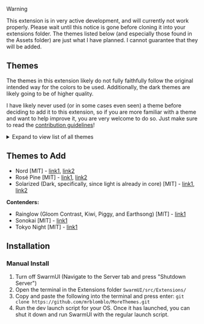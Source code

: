 > [!WARNING]
> This extension is in very active development, and will currently not work properly. Please wait until this notice is gone before cloning it into your extensions folder.
> The themes listed below (and especially those found in the Assets folder) are just what I have planned. I cannot guarantee that they will be added.

## Themes
The themes in this extension likely do not fully faithfully follow the original intended way for the colors to be used. Additionally, the dark themes are likely going to be of higher quality.

I have likely never used (or in some cases even seen) a theme before deciding to add it to this extension, so if you are more familiar with a theme and want to help improve it, you are very welcome to do so. Just make sure to read the [contribution guidelines](https://github.com/mrblomblo/MoreThemes/blob/master/docs/CONTRIBUTING.md)!

<details>
<summary>Expand to view list of all themes</summary>

### gruvbox | Light & Dark
MIT License - Created by [morhetz](https://github.com/morhetz) | Palette for the themes from the [XFCE4 terminal port](https://github.com/morhetz/gruvbox-contrib/tree/master/xfce4-terminal).

<details>
<summary>View screenshots</summary>
  
**gruvbox dark (hard)**
<img width="1920" height="966" alt="image" src="https://github.com/user-attachments/assets/d484ae4e-a334-4a02-8e39-294888ef7d2d" />

**gruvbox dark**
<img width="1920" height="966" alt="image" src="https://github.com/user-attachments/assets/2543d91f-cd23-4f75-b06c-6d19f7dd3d0a" />

**gruvbox dark (soft)**
<img width="1920" height="966" alt="image" src="https://github.com/user-attachments/assets/e8d1d02c-c9af-42d7-9c83-bb5ec074f96a" />

**gruvbox light (hard)**
<img width="1920" height="966" alt="image" src="https://github.com/user-attachments/assets/8b36470f-401a-4aba-bf0d-c6a518498857" />

**gruvbox light**
<img width="1920" height="966" alt="image" src="https://github.com/user-attachments/assets/d18d1900-f3d4-4b80-9689-c79e4dac9b7c" />

**gruvbox light (soft)**
<img width="1920" height="966" alt="image" src="https://github.com/user-attachments/assets/e18e79e1-b59f-4026-bdde-f9697ae2bf24" />

</details>

</details>

## Themes to Add  
* Nord [MIT] - [link1](https://www.nordtheme.com/docs/colors-and-palettes), [link2](https://github.com/nordtheme/nord)
* Rosé Pine [MIT] - [link1](https://rosepinetheme.com/palette/ingredients/), [link2](https://github.com/rose-pine/rose-pine-theme)
* Solarized (Dark, specifically, since light is already in core) [MIT] - [link1](https://ethanschoonover.com/solarized/), [link2](https://github.com/altercation/solarized)

__Contenders:__
* Rainglow (Gloom Contrast, Kiwi, Piggy, and Earthsong) [MIT] - [link1](https://github.com/rainglow/vscode)
* Sonokai [MIT] - [link1](https://github.com/sainnhe/sonokai)
* Tokyo Night [MIT] - [link1](https://github.com/tokyo-night/tokyo-night-vscode-theme)

## Installation

### Manual Install
1. Turn off SwarmUI (Navigate to the Server tab and press "Shutdown Server")
2. Open the terminal in the Extensions folder `SwarmUI/src/Extensions/`
3. Copy and paste the following into the terminal and press enter: `git clone https://github.com/mrblomblo/MoreThemes.git`
4. Run the dev launch script for your OS. Once it has launched, you can shut it down and run SwarmUI with the regular launch script.
